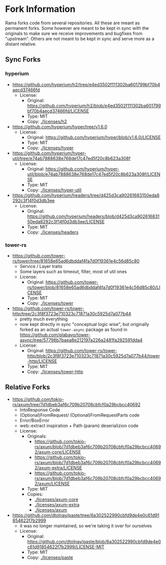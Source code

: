 # Fork Information

Rama forks code from several repositories. All these are meant as permanent forks.
Some however are meant to be kept in sync with the originals to make sure we receive
improvements and bugfixes from "upstream". Others are not meant to be kept in sync and serve more
as a distant relative.

## Sync Forks

### hyperium

- <https://github.com/hyperium/h2/tree/e4ed3502f111302ba601799bf70b4aecd37466fd>
  - License:
    - Original: <https://github.com/hyperium/h2/blob/e4ed3502f111302ba601799bf70b4aecd37466fd/LICENSE>
    - Type: MIT
    - Copy: [./licenses/h2](./licenses/h2)
- <https://github.com/hyperium/hyper/tree/v1.6.0>
  - License:
    - Original: <https://github.com/hyperium/hyper/blob/v1.6.0/LICENSE>
    - Type: MIT
    - Copy: [./licenses/hyper](./licenses/hyper)
- <https://github.com/hyperium/hyper-util/tree/e74ab7888638e768de17c47ed5f20c8b623a308f>
  - License:
    - Original: <https://github.com/hyperium/hyper-util/blob/e74ab7888638e768de17c47ed5f20c8b623a308f/LICENSE>
    - Type: MIT
    - Copy: [./licenses/hyper-util](./licenses/hyper-util)
- <https://github.com/hyperium/headers/tree/d425d3ca90261683150eda8292c3f14f0d3db3ee>
  - License:
    - Original: <https://github.com/hyperium/headers/blob/d425d3ca90261683150eda8292c3f14f0d3db3ee/LICENSE>
    - Type: MIT
    - Copy: [./licenses/headers](./licenses/headers)

### tower-rs

- <https://github.com/tower-rs/tower/tree/81658e65ad6dbddaf4fa7d0f19361e4c56d85c80>
  - Service / Layer traits
  - Some layers such as timeout, filter, most of util ones
  - License:
    - Original: <https://github.com/tower-rs/tower/blob/81658e65ad6dbddaf4fa7d0f19361e4c56d85c80/LICENSE>
    - Type: MIT
    - Copy: [./licenses/tower](./licenses/tower)
- <https://github.com/tower-rs/tower-http/tree/2c3f8f3723e710323c71871a30c5925d7a077b44>
  - pretty much everything
  - now kept directly in sync "conceptual logic wise",
    but originally forked as an actual `tower-async` package as found in
    <https://github.com/plabayo/tower-async/tree/57798b7baea8e212197a226a2481fa282591dda4>
  - License:
    - Original: <https://github.com/tower-rs/tower-http/blob/2c3f8f3723e710323c71871a30c5925d7a077b44/tower-http/LICENSE>
    - Type: MIT
    - Copy: [./licenses/tower-http](./licenses/tower-http)

## Relative Forks

- <https://github.com/tokio-rs/axum/tree/7d1dbeb3af6c709b20708cbfcf0a29bcbcc40692>
  - IntoResponse Code
  - (Optional)FromRequest/ (Optional)FromRequestParts code
  - Error/BoxError
  - web::extract inspiration + Path (param) deserializion code
  - License:
    - Originals:
      - <https://github.com/tokio-rs/axum/blob/7d1dbeb3af6c709b20708cbfcf0a29bcbcc40692/axum-core/LICENSE>
      - <https://github.com/tokio-rs/axum/blob/7d1dbeb3af6c709b20708cbfcf0a29bcbcc40692/axum-extra/LICENSE>
      - <https://github.com/tokio-rs/axum/blob/7d1dbeb3af6c709b20708cbfcf0a29bcbcc40692/axum/LICENSE>
    - Type: MIT
    - Copies:
      - [./licenses/axum-core](./licenses/axum-core)
      - [./licenses/axum-extra](./licenses/axum-extra)
      - [./licenses/axum](./licenses/axum)
- <https://github.com/dtolnay/paste/tree/6a302522990cbfd9de4e0c61d91854622f7b2999>
  - it was no longer maintained, so we're taking it over for ourselves
  - License:
    - Original: <https://github.com/dtolnay/paste/blob/6a302522990cbfd9de4e0c61d91854622f7b2999/LICENSE-MIT>
    - Type: MIT
    - Copy: [./licenses/paste](./licenses/paste)
